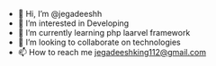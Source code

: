- 👋 Hi, I’m @jegadeeshh
- 👀 I’m interested in Developing
- 🌱 I’m currently learning php laarvel framework
- 💞️ I’m looking to collaborate on technologies
- 📫 How to reach me jegadeeshking112@gmail.com

<!---
jegadeeshh/jegadeeshh is a ✨ special ✨ repository because its `README.md` (this file) appears on your GitHub profile.
You can click the Preview link to take a look at your changes.
--->
